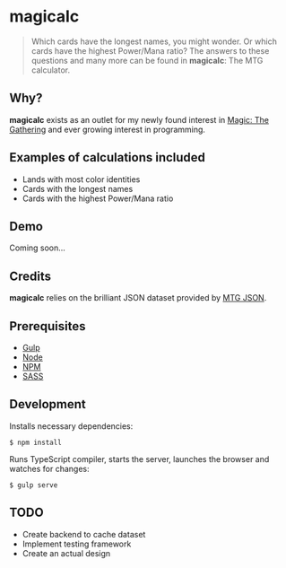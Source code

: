 # magicalc

> Which cards have the longest names, you might wonder. Or which cards have the highest Power/Mana ratio? The answers to these questions and many more can be found in __magicalc__: The MTG calculator.

## Why?
__magicalc__ exists as an outlet for my newly found interest in [Magic: The Gathering](http://magic.wizards.com/) and ever growing interest in programming.


## Examples of calculations included
- Lands with most color identities
- Cards with the longest names
- Cards with the highest Power/Mana ratio

## Demo
Coming soon...

## Credits
__magicalc__ relies on the brilliant JSON dataset provided by [MTG JSON](http://mtgjson.com/).

## Prerequisites
- [Gulp](http://gulpjs.com/)
- [Node](http://nodejs.org/)
- [NPM](https://www.npmjs.org/)
- [SASS](http://sass-lang.com)

## Development
Installs necessary dependencies:
```
$ npm install
```

Runs TypeScript compiler, starts the server, launches the browser and watches for changes:
```
$ gulp serve
```

## TODO
- Create backend to cache dataset
- Implement testing framework
- Create an actual design
